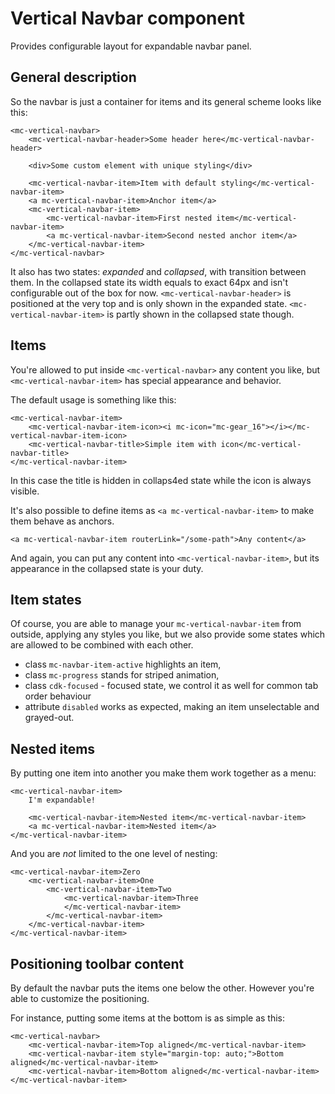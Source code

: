 # Vertical Navbar component

Provides configurable layout for expandable navbar panel.

## General description

So the navbar is just a container for items and its general scheme looks like this:
```
<mc-vertical-navbar>
    <mc-vertical-navbar-header>Some header here</mc-vertical-navbar-header>
    
    <div>Some custom element with unique styling</div>
    
    <mc-vertical-navbar-item>Item with default styling</mc-vertical-navbar-item>
    <a mc-vertical-navbar-item>Anchor item</a>
    <mc-vertical-navbar-item>
        <mc-vertical-navbar-item>First nested item</mc-vertical-navbar-item>    
        <a mc-vertical-navbar-item>Second nested anchor item</a>    
    </mc-vertical-navbar-item>
</mc-vertical-navbar>
```

It also has two states: *expanded* and *collapsed*, with transition between them.
In the collapsed state its width equals to exact 64px and isn't configurable out of the box for now.
`<mc-vertical-navbar-header>` is positioned at the very top and is only shown in the expanded state.
`<mc-vertical-navbar-item>` is partly shown in the collapsed state though.

## Items

You're allowed to put inside `<mc-vertical-navbar>` any content you like, but `<mc-vertical-navbar-item>` has special appearance and behavior.

The default usage is something like this:
```
<mc-vertical-navbar-item>
    <mc-vertical-navbar-item-icon><i mc-icon="mc-gear_16"></i></mc-vertical-navbar-item-icon>
    <mc-vertical-navbar-title>Simple item with icon</mc-vertical-navbar-title>
</mc-vertical-navbar-item>
```
In this case the title is hidden in collaps4ed state while the icon is always visible.

It's also possible to define items as `<a mc-vertical-navbar-item>` to make them behave as anchors.
```
<a mc-vertical-navbar-item routerLink="/some-path">Any content</a>
```

And again, you can put any content into `<mc-vertical-navbar-item>`, but its appearance in the collapsed state is your duty.

## Item states

Of course, you are able to manage your `mc-vertical-navbar-item` from outside, applying any styles you like,
but we also provide some states which are allowed to be combined with each other.
 - class `mc-navbar-item-active` highlights an item,
 - class `mc-progress` stands for striped animation,
 - class `cdk-focused` - focused state, we control it as well for common tab order behaviour
 - attribute `disabled` works as expected, making an item unselectable and grayed-out.

## Nested items

By putting one item into another you make them work together as a menu:

```
<mc-vertical-navbar-item>
    I'm expandable!
    
    <mc-vertical-navbar-item>Nested item</mc-vertical-navbar-item>
    <a mc-vertical-navbar-item>Nested item</a>
</mc-vertical-navbar-item>
```

And you are *not* limited to the one level of nesting:
```
<mc-vertical-navbar-item>Zero
    <mc-vertical-navbar-item>One
        <mc-vertical-navbar-item>Two
            <mc-vertical-navbar-item>Three
            </mc-vertical-navbar-item>
        </mc-vertical-navbar-item>
    </mc-vertical-navbar-item>
</mc-vertical-navbar-item>
```

## Positioning toolbar content

By default the navbar puts the items one below the other.
However you're able to customize the positioning.

For instance, putting some items at the bottom is as simple as this:
```
<mc-vertical-navbar>
    <mc-vertical-navbar-item>Top aligned</mc-vertical-navbar-item>
    <mc-vertical-navbar-item style="margin-top: auto;">Bottom aligned</mc-vertical-navbar-item>
    <mc-vertical-navbar-item>Bottom aligned</mc-vertical-navbar-item>
</mc-vertical-navbar-item>
```

